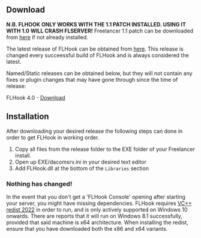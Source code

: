 ## Download

**N.B. FLHOOK ONLY WORKS WITH THE 1.1 PATCH INSTALLED. USING IT WITH 1.0 WILL CRASH FLSERVER!**
Freelancer 1.1 patch can be downloaded from [here](https://the-starport.net/freelancer/download/singlefile.php?cid=1&lid=2639) if not already installed.

The latest release of FLHook can be obtained from [here](https://github.com/TheStarport/FLHook/releases). This release is changed every succeessful build of FLHook and is always considered the latest. 

Named/Static releases can be obtained below, but they will not contain any fixes or plugin changes that may have gone through since the time of release:

FLHook 4.0 - [Download](https://example.com)


## Installation

After downloading your desired release the following steps can done in order to get FLHook in working order.

1. Copy all files from the release folder to the EXE folder of your Freelancer install.
2. Open up EXE/dacomsrv.ini in your desired text editor
3. Add FLHook.dll at the bottom of the `Libraries` section

### Nothing has changed!
In the event that you don't get a 'FLHook Console' opening after starting your server, you might have missing dependencies. FLHook requires [VC++ redist 2022](https://learn.microsoft.com/en-US/cpp/windows/latest-supported-vc-redist?view=msvc-170) in order to run, and is only actively supported on Windows 10 onwards. There are reports that it will run on Windows 8.1 successfully, provided that said machine is x64 architecture. When installing the redist, ensure that you have downloaded both the x86 and x64 variants.
